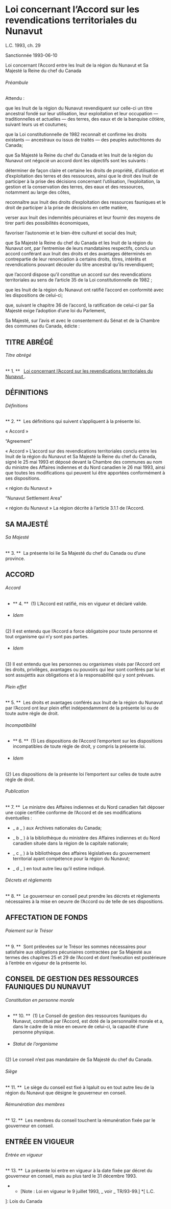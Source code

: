 #  Loi concernant l’Accord sur les revendications territoriales du Nunavut

L.C.  1993, ch. 29

Sanctionnée 1993-06-10

Loi concernant l’Accord entre les Inuit de la région du Nunavut et Sa Majesté
la Reine du chef du Canada

######  Préambule

Attendu :

que les Inuit de la région du Nunavut revendiquent sur celle-ci un titre
ancestral fondé sur leur utilisation, leur exploitation et leur occupation —
traditionnelles et actuelles — des terres, des eaux et de la banquise côtière,
suivant leurs us et coutumes;

que la  Loi constitutionnelle de 1982  reconnaît et confirme les droits
existants — ancestraux ou issus de traités — des peuples autochtones du
Canada;

que Sa Majesté la Reine du chef du Canada et les Inuit de la région du Nunavut
ont négocié un accord dont les objectifs sont les suivants :

déterminer de façon claire et certaine les droits de propriété, d’utilisation
et d’exploitation des terres et des ressources, ainsi que le droit des Inuit
de participer à la prise des décisions concernant l’utilisation,
l’exploitation, la gestion et la conservation des terres, des eaux et des
ressources, notamment au large des côtes,

reconnaître aux Inuit des droits d’exploitation des ressources fauniques et le
droit de participer à la prise de décisions en cette matière,

verser aux Inuit des indemnités pécuniaires et leur fournir des moyens de
tirer parti des possibilités économiques,

favoriser l’autonomie et le bien-être culturel et social des Inuit;

que Sa Majesté la Reine du chef du Canada et les Inuit de la région du Nunavut
ont, par l’entremise de leurs mandataires respectifs, conclu un accord
conférant aux Inuit des droits et des avantages déterminés en contrepartie de
leur renonciation à certains droits, titres, intérêts et revendications
pouvant découler du titre ancestral qu’ils revendiquent;

que l’accord dispose qu’il constitue un accord sur des revendications
territoriales au sens de l’article 35 de la  Loi constitutionnelle de 1982  ;

que les Inuit de la région du Nunavut ont ratifié l’accord en conformité avec
les dispositions de celui-ci;

que, suivant le chapitre 36 de l’accord, la ratification de celui-ci par Sa
Majesté exige l’adoption d’une loi du Parlement,

Sa Majesté, sur l’avis et avec le consentement du Sénat et de la Chambre des
communes du Canada, édicte :

##  TITRE ABRÉGÉ

######  Titre abrégé

** 1\. **    [ Loi concernant l’Accord sur les revendications territoriales du Nunavut ](/fra/lois/N-28.7) . 

##  DÉFINITIONS

######  Définitions

** 2\. **  Les définitions qui suivent s’appliquent à la présente loi. 

« Accord »

“Agreement”

    

« Accord »  L’accord sur des revendications territoriales conclu entre les
Inuit de la région du Nunavut et Sa Majesté la Reine du chef du Canada, signé
le 25 mai 1993 et déposé devant la Chambre des communes au nom du ministre des
Affaires indiennes et du Nord canadien le 26 mai 1993, ainsi que toutes les
modifications qui peuvent lui être apportées conformément à ses dispositions.

« région du Nunavut »

“Nunavut Settlement Area”

    

« région du Nunavut »  La région décrite à l’article 3.1.1 de l’Accord.

##  SA MAJESTÉ

######  Sa Majesté

** 3\. **  La présente loi lie Sa Majesté du chef du Canada ou d’une province. 

##  ACCORD

######  Accord

  * ** 4\. **  (1) L’Accord est ratifié, mis en vigueur et déclaré valide. 

  * ######  Idem 

(2) Il est entendu que l’Accord a force obligatoire pour toute personne et
tout organisme qui n’y sont pas parties.

  * ######  Idem 

(3) Il est entendu que les personnes ou organismes visés par l’Accord ont les
droits, privilèges, avantages ou pouvoirs qui leur sont conférés par lui et
sont assujettis aux obligations et à la responsabilité qui y sont prévues.

######  Plein effet

** 5\. **  Les droits et avantages conférés aux Inuit de la région du Nunavut par l’Accord ont leur plein effet indépendamment de la présente loi ou de toute autre règle de droit. 

######  Incompatibilité

  * ** 6\. **  (1) Les dispositions de l’Accord l’emportent sur les dispositions incompatibles de toute règle de droit, y compris la présente loi. 

  * ######  Idem 

(2) Les dispositions de la présente loi l’emportent sur celles de toute autre
règle de droit.

######  Publication

** 7\. **  Le ministre des Affaires indiennes et du Nord canadien fait déposer une copie certifiée conforme de l’Accord et de ses modifications éventuelles : 

  * _ a _ ) aux Archives nationales du Canada; 

  * _ b _ ) à la bibliothèque du ministère des Affaires indiennes et du Nord canadien située dans la région de la capitale nationale; 

  * _ c _ ) à la bibliothèque des affaires législatives du gouvernement territorial ayant compétence pour la région du Nunavut; 

  * _ d _ ) en tout autre lieu qu’il estime indiqué. 

######  Décrets et règlements

** 8\. **  Le gouverneur en conseil peut prendre les décrets et règlements nécessaires à la mise en oeuvre de l’Accord ou de telle de ses dispositions. 

##  AFFECTATION DE FONDS

######  Paiement sur le Trésor

** 9\. **  Sont prélevées sur le Trésor les sommes nécessaires pour satisfaire aux obligations pécuniaires contractées par Sa Majesté aux termes des chapitres 25 et 29 de l’Accord et dont l’exécution est postérieure à l’entrée en vigueur de la présente loi. 

##  CONSEIL DE GESTION DES RESSOURCES FAUNIQUES DU NUNAVUT

######  Constitution en personne morale

  * ** 10\. **  (1) Le Conseil de gestion des ressources fauniques du Nunavut, constitué par l’Accord, est doté de la personnalité morale et a, dans le cadre de la mise en oeuvre de celui-ci, la capacité d’une personne physique. 

  * ######  Statut de l’organisme 

(2) Le conseil n’est pas mandataire de Sa Majesté du chef du Canada.

######  Siège

** 11\. **  Le siège du conseil est fixé à Iqaluit ou en tout autre lieu de la région du Nunavut que désigne le gouverneur en conseil. 

######  Rémunération des membres

** 12\. **  Les membres du conseil touchent la rémunération fixée par le gouverneur en conseil. 

##  ENTRÉE EN VIGUEUR

######  Entrée en vigueur

** 13\. **  La présente loi entre en vigueur à la date fixée par décret du gouverneur en conseil, mais au plus tard le 31 décembre 1993. 

  * *  [Note : Loi en vigueur le 9 juillet 1993, _ voir _ TR/93-99.] 
  *[
  L.C.

 ]: Lois du Canada

